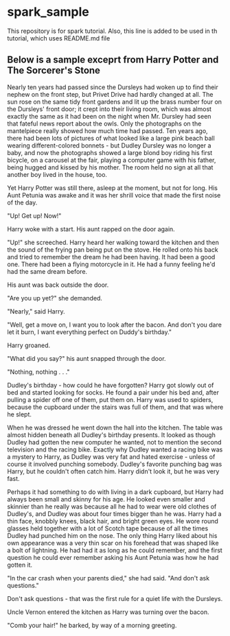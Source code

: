 # spark_sample

This repository is for spark tutorial.
Also, this line is added to be used in th tutorial, which uses README.md file

Below is a sample exceprt from Harry Potter and The Sorcerer's Stone
---

Nearly ten years had passed since the Dursleys had woken up to find their nephew on the front step, but Privet Drive had hardly changed at all. The sun rose on the same tidy front gardens and lit up the brass number four on the Dursleys' front door; it crept into their living room, which was almost exactly the same as it had been on the night when Mr. Dursley had seen that fateful news report about the owls. Only the photographs on the mantelpiece really showed how much time had passed. Ten years ago, there had been lots of pictures of what looked like a large pink beach ball wearing different-colored bonnets - but Dudley Dursley was no longer a baby, and now the photographs showed a large blond boy riding his first bicycle, on a carousel at the fair, playing a computer game with his father, being hugged and kissed by his mother. The room held no sign at all that another boy lived in the house, too.

Yet Harry Potter was still there, asleep at the moment, but not for long. His Aunt Petunia was awake and it was her shrill voice that made the first noise of the day.

"Up! Get up! Now!"

Harry woke with a start. His aunt rapped on the door again.

"Up!" she screeched. Harry heard her walking toward the kitchen and then the sound of the frying pan being put on the stove. He rolled onto his back and tried to remember the dream he had been having. It had been a good one. There had been a flying motorcycle in it. He had a funny feeling he'd had the same dream before.

His aunt was back outside the door.

"Are you up yet?" she demanded.

"Nearly," said Harry.

"Well, get a move on, I want you to look after the bacon. And don't you dare let it burn, I want everything perfect on Duddy's birthday."

Harry groaned.

"What did you say?" his aunt snapped through the door.

"Nothing, nothing . . ."

Dudley's birthday - how could he have forgotten? Harry got slowly out of bed and started looking for socks. He found a pair under his bed and, after pulling a spider off one of them, put them on. Harry was used to spiders, because the cupboard under the stairs was full of them, and that was where he slept.

When he was dressed he went down the hall into the kitchen. The table was almost hidden beneath all Dudley's birthday presents. It looked as though Dudley had gotten the new computer he wanted, not to mention the second television and the racing bike. Exactly why Dudley wanted a racing bike was a mystery to Harry, as Dudley was very fat and hated exercise - unless of course it involved punching somebody. Dudley's favorite punching bag was Harry, but he couldn't often catch him. Harry didn't look it, but he was very fast.

Perhaps it had something to do with living in a dark cupboard, but Harry had always been small and skinny for his age. He looked even smaller and skinnier than he really was because all he had to wear were old clothes of Dudley's, and Dudley was about four times bigger than he was. Harry had a thin face, knobbly knees, black hair, and bright green eyes. He wore round glasses held together with a lot of Scotch tape because of all the times Dudley had punched him on the nose. The only thing Harry liked about his own appearance was a very thin scar on his forehead that was shaped like a bolt of lightning. He had had it as long as he could remember, and the first question he could ever remember asking his Aunt Petunia was how he had gotten it.

"In the car crash when your parents died," she had said. "And don't ask questions."

Don't ask questions - that was the first rule for a quiet life with the Dursleys.

Uncle Vernon entered the kitchen as Harry was turning over the bacon.

"Comb your hair!" he barked, by way of a morning greeting.

